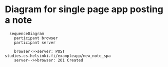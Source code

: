 # Diagram for single page app posting a note

```mermaid
  sequenceDiagram
    participant browser
    participant server
    
    browser->>server: POST studies.cs.helsinki.fi/exampleapp/new_note_spa
    server-->>browser: 201 Created
    
```
